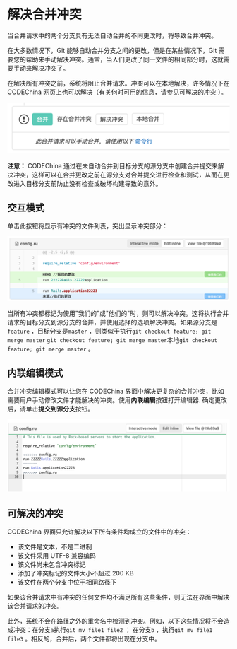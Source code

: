 # 解决合并冲突[](#resolve-conflicts "Permalink")

当合并请求中的两个分支具有无法自动合并的不同更改时，将导致合并冲突。

在大多数情况下，Git 能够自动合并分支之间的更改，但是在某些情况下，Git 需要您的帮助来手动解决冲突。通常，当人们更改了同一文件的相同部分时，这就需要手动来解决冲突了。

在解决所有冲突之前，系统将阻止合并请求。冲突可以在本地解决，许多情况下在 CODEChina 网页上也可以解决（有关何时可用的信息，请参见可解决的[冲突](#conflicts-available-for-resolution) ）。

[![Merge request widget](/../../docs/img/merge_request_widget.png)](img/merge_request_widget.png)

**注意：** CODEChina 通过在未自动合并到目标分支的源分支中创建合并提交来解决冲突，这样可以在合并更改之前在源分支对合并提交进行检查和测试，从而在更改进入目标分支前防止没有检查或破坏构建导致的意外。

## 交互模式[](#resolve-conflicts-interactive-mode "Permalink")

单击此按钮将显示有冲突的文件列表，突出显示冲突部分：

[![Conflict section](/../../docs/img/conflict_section.png)](img/conflict_section.png)

当所有冲突都标记为使用"我们的"或"他们的"时，则可以解决冲突。这将执行合并请求的目标分支到源分支的合并，并使用选择的选项解决冲突。如果源分支是`feature` ，目标分支是`master` ，则类似于执行`git checkout feature; git merge master` `git checkout feature; git merge master`本地`git checkout feature; git merge master` 。

## 内联编辑模式[](#resolve-conflicts-inline-editor "Permalink")

合并冲突编辑模式可以让您在 CODEChina 界面中解决更复杂的合并冲突，比如需要用户手动修改文件才能解决的冲突。使用**内联编辑**按钮打开编辑器. 确定更改后，请单击**提交到源分支**按钮。

[![Merge conflict editor](/../../docs/img/merge_conflict_editor.png)](img/merge_conflict_editor.png)

## 可解决的冲突[](#conflicts-available-for-resolution "Permalink")

CODEChina 界面只允许解决以下所有条件均成立的文件中的冲突：

*   该文件是文本，不是二进制
*   该文件采用 UTF-8 兼容编码
*   该文件尚未包含冲突标记
*   添加了冲突标记的文件大小不超过 200 KB
*   该文件在两个分支中位于相同路径下

如果该合并请求中有冲突的任何文件均不满足所有这些条件，则无法在界面中解决该合并请求的冲突。

此外，系统不会在路径之外的重命名中检测到冲突。例如，以下这些情况将不会造成冲突：在分支`a`执行`git mv file1 file2` ； 在分支`b` ，执行`git mv file1 file3` 。相反的，合并后，两个文件都将出现在分支中。
